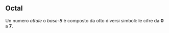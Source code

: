 ## Octal

Un numero *ottale* o *base-8* è composto da otto diversi simboli: le cifre da **0** a **7**.
